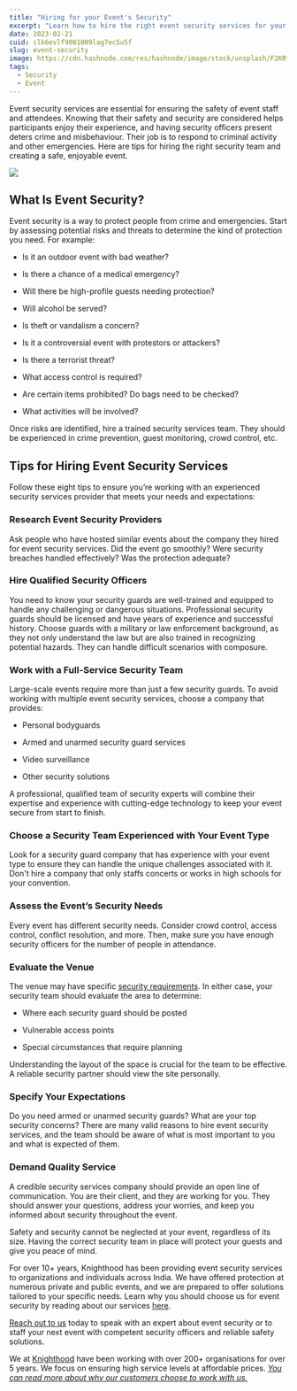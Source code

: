 ```yaml
---
title: "Hiring for your Event's Security"
excerpt: "Learn how to hire the right event security services for your event. Get tips on assessing risk and choosing a full-service team with the experience you need"
date: 2023-02-21
cuid: clk6evlf9001009lag7ec5u5f
slug: event-security
image: https://cdn.hashnode.com/res/hashnode/image/stock/unsplash/F2KRf_QfCqw/upload/657746a36f8df128af4ce77f1250a5ce.jpeg
tags:
  - Security
  - Event
---
```


Event security services are essential for ensuring the safety of event staff and attendees. Knowing that their safety and security are considered helps participants enjoy their experience, and having security officers present deters crime and misbehaviour. Their job is to respond to criminal activity and other emergencies. Here are tips for hiring the right security team and creating a safe, enjoyable event.

![](https://cdn.hashnode.com/res/hashnode/image/upload/v1689839257293/e73a1b44-6ab1-4b65-8126-090ad71e2de3.jpeg)

## What Is Event Security?[​](http://localhost:3000/blog/event-security#what-is-event-security)

Event security is a way to protect people from crime and emergencies. Start by assessing potential risks and threats to determine the kind of protection you need. For example:

* Is it an outdoor event with bad weather?
    
* Is there a chance of a medical emergency?
    
* Will there be high-profile guests needing protection?
    
* Will alcohol be served?
    
* Is theft or vandalism a concern?
    
* Is it a controversial event with protestors or attackers?
    
* Is there a terrorist threat?
    
* What access control is required?
    
* Are certain items prohibited? Do bags need to be checked?
    
* What activities will be involved?
    

Once risks are identified, hire a trained security services team. They should be experienced in crime prevention, guest monitoring, crowd control, etc.

## Tips for Hiring Event Security Services[​](http://localhost:3000/blog/event-security#tips-for-hiring-event-security-services)

Follow these eight tips to ensure you’re working with an experienced security services provider that meets your needs and expectations:

### Research Event Security Providers[​](http://localhost:3000/blog/event-security#research-event-security-providers)

Ask people who have hosted similar events about the company they hired for event security services. Did the event go smoothly? Were security breaches handled effectively? Was the protection adequate?

### Hire Qualified Security Officers[​](http://localhost:3000/blog/event-security#hire-qualified-security-officers)

You need to know your security guards are well-trained and equipped to handle any challenging or dangerous situations. Professional security guards should be licensed and have years of experience and successful history. Choose guards with a military or law enforcement background, as they not only understand the law but are also trained in recognizing potential hazards. They can handle difficult scenarios with composure.

### Work with a Full-Service Security Team[​](http://localhost:3000/blog/event-security#work-with-a-full-service-security-team)

Large-scale events require more than just a few security guards. To avoid working with multiple event security services, choose a company that provides:

* Personal bodyguards
    
* Armed and unarmed security guard services
    
* Video surveillance
    
* Other security solutions
    

A professional, qualified team of security experts will combine their expertise and experience with cutting-edge technology to keep your event secure from start to finish.

### Choose a Security Team Experienced with Your Event Type[​](http://localhost:3000/blog/event-security#choose-a-security-team-experienced-with-your-event-type)

Look for a security guard company that has experience with your event type to ensure they can handle the unique challenges associated with it. Don't hire a company that only staffs concerts or works in high schools for your convention.

### Assess the Event’s Security Needs[​](http://localhost:3000/blog/event-security#assess-the-events-security-needs)

Every event has different security needs. Consider crowd control, access control, conflict resolution, and more. Then, make sure you have enough security officers for the number of people in attendance.

### Evaluate the Venue[​](http://localhost:3000/blog/event-security#evaluate-the-venue)

The venue may have specific [security requirements](http://knighthood.co/security/event-security/before). In either case, your security team should evaluate the area to determine:

* Where each security guard should be posted
    
* Vulnerable access points
    
* Special circumstances that require planning
    

Understanding the layout of the space is crucial for the team to be effective. A reliable security partner should view the site personally.

### Specify Your Expectations[​](http://localhost:3000/blog/event-security#specify-your-expectations)

Do you need armed or unarmed security guards? What are your top security concerns? There are many valid reasons to hire event security services, and the team should be aware of what is most important to you and what is expected of them.

### Demand Quality Service[​](http://localhost:3000/blog/event-security#demand-quality-service)

A credible security services company should provide an open line of communication. You are their client, and they are working for you. They should answer your questions, address your worries, and keep you informed about security throughout the event.

Safety and security cannot be neglected at your event, regardless of its size. Having the correct security team in place will protect your guests and give you peace of mind.

For over 10+ years, Knighthood has been providing event security services to organizations and individuals across India. We have offered protection at numerous private and public events, and we are prepared to offer solutions tailored to your specific needs. Learn why you should choose us for event security by reading about our services [here](http://knighthood.co/security/event-security).

[Reach out to us](http://knighthood.co/contact) today to speak with an expert about event security or to staff your next event with competent security officers and reliable safety solutions.

We at [Knighthood](http://knighthood.co) have been working with over 200+ organisations for over 5 years. We focus on ensuring high service levels at affordable prices. [*You can read more about why our customers choose to work with us.*](http://knighthood.co/whyus)
